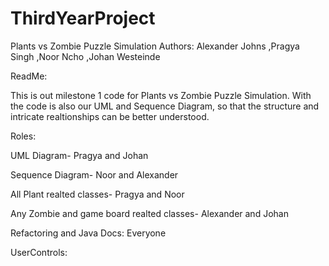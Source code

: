 # ThirdYearProject

Plants vs Zombie Puzzle Simulation 
Authors: 
Alexander Johns 
,Pragya Singh 
,Noor Ncho
,Johan Westeinde

ReadMe: 

This is out milestone 1 code for Plants vs Zombie Puzzle Simulation. With the code is also our UML and Sequence Diagram, so that the structure and intricate realtionships can be better understood. 

Roles: 

UML Diagram- Pragya and Johan 

Sequence Diagram- Noor and Alexander

All Plant realted classes- Pragya and Noor 

Any Zombie and game board realted classes- Alexander and Johan

Refactoring and Java Docs: Everyone

UserControls:


